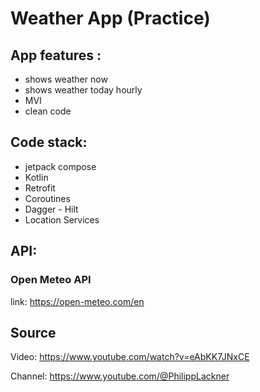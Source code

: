 # Weather App (Practice)

## App features :
- shows weather now 
- shows weather today hourly
- MVI
- clean code

## Code stack:
- jetpack compose
- Kotlin
- Retrofit
- Coroutines
- Dagger - Hilt
- Location Services

## API:
### Open Meteo API
link: https://open-meteo.com/en

## Source 

Video: https://www.youtube.com/watch?v=eAbKK7JNxCE

Channel: https://www.youtube.com/@PhilippLackner
